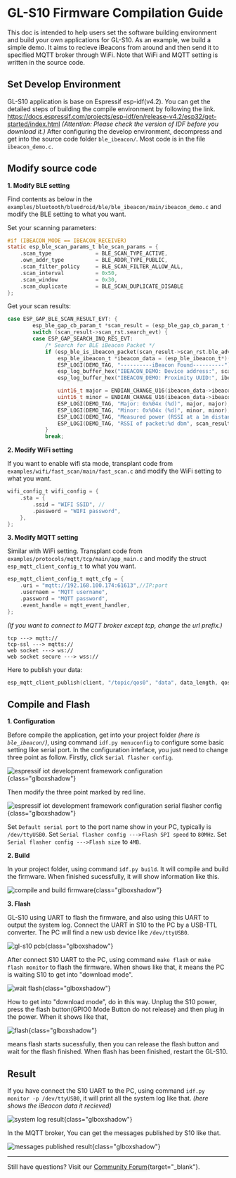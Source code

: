 # GL-S10 Firmware Compilation Guide

This doc is intended to help users set the software building environment and build your own applications for GL-S10.
 As an example, we build a simple demo. It  aims to recieve iBeacons from around and then send it to specified MQTT  broker through WiFi. Note that WiFi and MQTT setting is written in the  source code.

## Set Develop Environment

GL-S10 application is base on Espressif esp-idf(v4.2). You can get  the detailed steps of building the compile environment by following the  link. https://docs.espressif.com/projects/esp-idf/en/release-v4.2/esp32/get-started/index.html *(Attention: Please check the version of IDF before you download it.)* After configuring the develop environment, decompress and get into the source code folder `ble_ibeacon/`. Most code is in the file `ibeacon_demo.c`.

## Modify source code

**1. Modify BLE setting**

Find contents as below in the `examples/bluetooth/bluedroid/ble/ble_ibeacon/main/ibeacon_demo.c` and modify the BLE setting to what you want.

Set your scanning parameters:

```c
#if (IBEACON_MODE == IBEACON_RECEIVER)
static esp_ble_scan_params_t ble_scan_params = {
    .scan_type              = BLE_SCAN_TYPE_ACTIVE,
    .own_addr_type          = BLE_ADDR_TYPE_PUBLIC,
    .scan_filter_policy     = BLE_SCAN_FILTER_ALLOW_ALL,
    .scan_interval          = 0x50,
    .scan_window            = 0x30,
    .scan_duplicate         = BLE_SCAN_DUPLICATE_DISABLE
};
```

Get your scan results:

```c
case ESP_GAP_BLE_SCAN_RESULT_EVT: {
        esp_ble_gap_cb_param_t *scan_result = (esp_ble_gap_cb_param_t *)param;
        switch (scan_result->scan_rst.search_evt) {
        case ESP_GAP_SEARCH_INQ_RES_EVT:
            /* Search for BLE iBeacon Packet */
            if (esp_ble_is_ibeacon_packet(scan_result->scan_rst.ble_adv, scan_result->scan_rst.adv_data_len)){
                esp_ble_ibeacon_t *ibeacon_data = (esp_ble_ibeacon_t*)(scan_result->scan_rst.ble_adv);
                ESP_LOGI(DEMO_TAG, "----------iBeacon Found----------");
                esp_log_buffer_hex("IBEACON_DEMO: Device address:", scan_result->scan_rst.bda, ESP_BD_ADDR_LEN );
                esp_log_buffer_hex("IBEACON_DEMO: Proximity UUID:", ibeacon_data->ibeacon_vendor.proximity_uuid, ESP_UUID_LEN_128);

                uint16_t major = ENDIAN_CHANGE_U16(ibeacon_data->ibeacon_vendor.major);
                uint16_t minor = ENDIAN_CHANGE_U16(ibeacon_data->ibeacon_vendor.minor);
                ESP_LOGI(DEMO_TAG, "Major: 0x%04x (%d)", major, major);
                ESP_LOGI(DEMO_TAG, "Minor: 0x%04x (%d)", minor, minor);
                ESP_LOGI(DEMO_TAG, "Measured power (RSSI at a 1m distance):%d dbm", ibeacon_data->ibeacon_vendor.measured_power);
                ESP_LOGI(DEMO_TAG, "RSSI of packet:%d dbm", scan_result->scan_rst.rssi);
            }
            break;
```

**2. Modify WiFi setting**

If you want to enable wifi sta mode, transplant code from `examples/wifi/fast_scan/main/fast_scan.c` and modify the WiFi setting to what you want.

```c
wifi_config_t wifi_config = {
    .sta = {
        .ssid = "WIFI SSID", //
        .password = "WIFI password",
    },
};
```

**3. Modify MQTT setting**

Similar with WiFi setting. Transplant code from `examples/protocols/mqtt/tcp/main/app_main.c` and modify the struct `esp_mqtt_client_config_t` to what you want.

```c
esp_mqtt_client_config_t mqtt_cfg = {
    .uri = "mqtt://192.168.100.174:61613",//IP:port
    .usernaem = "MQTT username",
    .password = "MQTT password",
    .event_handle = mqtt_event_handler,
};
```

*(If you want to connect to MQTT broker except tcp, change the url prefix.)*

```
tcp ---> mqtt://
tcp-ssl ---> mqtts://
web socket ---> ws://
web socket secure ---> wss://
```

Here to publish your data:

```c
esp_mqtt_client_publish(client, "/topic/qos0", "data", data_length, qos, retain);
```

## Compile and Flash

**1. Configuration**

Before compile the application, get into your project folder *(here is `ble_ibeacon/`)*, using command `idf.py menuconfig` to configure some basic setting like serial port.
 In the configuration inteface, you just need to change three point as follow.
 Firstly, click `Serial flasher config`.

![espressif iot development framework configuration](https://static.gl-inet.com/docs/iot/en/ble_proxy/gl-s10/firmware_compilation_guide/Serial_flasher_config.png){class="glboxshadow"}

Then modify the three point marked by red line.

![espressif iot development framework configuration serial flasher config](https://static.gl-inet.com/docs/iot/en/ble_proxy/gl-s10/firmware_compilation_guide/Serial_flasher_mode.png){class="glboxshadow"}

Set `Default serial port` to the port name show in your PC, typically is `/dev/ttyUSB0`.
Set `Serial flasher config --->Flash SPI speed` to `80MHz`.
Set `Serial flasher config --->Flash size` to `4MB`.

**2. Build**

In your project folder, using command `idf.py build`. It will compile and build the firmware. When finished sucessfully, it will show information like this.

![compile and build firmware](https://static.gl-inet.com/docs/iot/en/ble_proxy/gl-s10/firmware_compilation_guide/build.png){class="glboxshadow"}

**3. Flash**

GL-S10 using UART to flash the firmware, and also using this UART to output the system log. Connect the UART in S10 to the PC by a USB-TTL converter. The PC will find a new usb device like `/dev/ttyUSB0`. 

![gl-s10 pcb](https://static.gl-inet.com/docs/iot/en/ble_proxy/gl-s10/hardware/gl-s10-pinout.jpg){class="glboxshadow"}

After connect S10 UART to the PC, using command `make flash` or `make flash monitor` to flash the firmware. When shows like that, it means the PC is waiting S10 to get into "download mode".

![wait flash](https://static.gl-inet.com/docs/iot/en/ble_proxy/gl-s10/firmware_compilation_guide/flash.png){class="glboxshadow"}

How to get into "download mode", do in this way. Unplug the S10 power, press the flash button(GPIO0 Mode Button do not release) and then plug in the power. When it shows like that,

![flash](https://static.gl-inet.com/docs/iot/en/ble_proxy/gl-s10/firmware_compilation_guide/flash_result.png){class="glboxshadow"}

means flash starts sucessfully, then you can release the flash button and wait for the flash finished.
When flash has been finished, restart the GL-S10.

## Result

If you have connect the S10 UART to the PC, using command `idf.py monitor -p /dev/ttyUSB0`, it will print all the system log like that. *(here shows the iBeacon data it recieved)*

![system log result](https://static.gl-inet.com/docs/iot/en/ble_proxy/gl-s10/firmware_compilation_guide/system_log_result.png){class="glboxshadow"}

In the MQTT broker, You can get the messages published by S10 like that.

![messages published result](https://static.gl-inet.com/docs/iot/en/ble_proxy/gl-s10/firmware_compilation_guide/messages_published_result.png){class="glboxshadow"}

---

Still have questions? Visit our [Community Forum](https://forum.gl-inet.com){target="_blank"}.